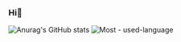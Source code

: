### Hi👋


![Anurag's GitHub stats](https://github-readme-stats.vercel.app/api?username=kyriefly&show_icons=true&theme=tokyonight)
![Most - used-language](https://github-readme-stats.vercel.app/api/top-langs/?username=kyriefly&layout=compact&hide=html&theme=tokyonight)



<!--
**kyriefly/kyriefly** is a ✨ _special_ ✨ repository because its `README.md` (this file) appears on your GitHub profile.

Here are some ideas to get you started:
[![Ashutosh's github activity graph](https://activity-graph.herokuapp.com/graph?username=kyriefly)](https://github.com/ashutosh00710/github-readme-activity-graph)
- 🔭 I’m currently working on ...
- 🌱 I’m currently learning ...
- 👯 I’m looking to collaborate on ...
- 🤔 I’m looking for help with ...
- 💬 Ask me about ...
- 📫 How to reach me: ...
- 😄 Pronouns: ...
- ⚡ Fun fact: ...
-->

